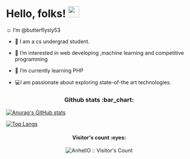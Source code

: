  # Hello, folks! <img src="https://raw.githubusercontent.com/MartinHeinz/MartinHeinz/master/wave.gif" width="30px">
 :relaxed: I’m @butterflysly53
 - :book: I am a cs undergrad student.
 - 👀 I’m interested in web developing ,machine learning and competitive programming
 - 🌱 I’m currently learning PHP

 - :computer:I am passionate about exploring state-of-the art technologies.
  
  
  <h3 align="center">Github stats :bar_chart:</h3>
 
  [![Anurag's GitHub stats](https://github-readme-stats.vercel.app/api?username=butterflysly53&hide=contribs,stars&count_private=true&show_icons=true&theme=radical)
](https://github.com/anuraghazra/github-readme-stats)

 [![Top Langs](https://github-readme-stats.vercel.app/api/top-langs/?username=butterflysly53&layout=compact&theme=radical)](https://github.com/anuraghazra/github-readme-stats)
 

<h4 align="center">Visitor's count :eyes:</h4>
<p align="center"><img src="https://profile-counter.glitch.me/{butterflysly53}/count.svg" alt="AnhellO :: Visitor's Count" /></p>
<!---
   [![trophy](https://github-profile-trophy.vercel.app/?username=butterflysly53&theme=onedark)](https://github.com/ryo-ma/github-profile-trophy)

  -->
